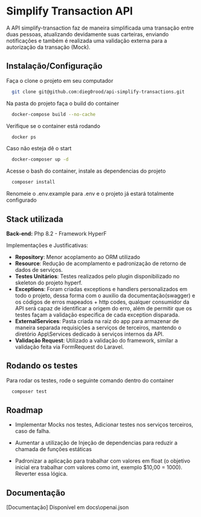 
# Simplify Transaction API

A API simplify-transaction faz de maneira simplificada uma transação entre duas pessoas, atualizando devidamente suas carteiras, enviando notificações e também é realizada uma validação externa para a autorização da transação (Mock).



## Instalação/Configuração

Faça o clone o projeto em seu computador

```bash
  git clone git@github.com:dieg0rood/api-simplify-transactions.git
```

Na pasta do projeto faça o build do container

```bash
  docker-compose build --no-cache
```

Verifique se o container está rodando

```bash
  docker ps
```

Caso não esteja dê o start

```bash
  docker-composer up -d
```

Acesse o bash do container, instale as dependencias do projeto

```bash
  composer install
```

Renomeie o .env.example para .env e o projeto já estará totalmente configurado
    
## Stack utilizada

**Back-end:** Php 8.2 - Framework HyperF

Implementações e Justificativas:

- **Repository**: Menor acoplamento ao ORM utilizado 
- **Resource**: Redução de acomplamento e padronização de retorno de dados de serviços.
- **Testes Unitários**: Testes realizados pelo plugin disponibilizado no skeleton do projeto hyperf.
- **Exceptions**: Foram criadas exceptions e handlers personalizados em todo o projeto, dessa forma com o auxilio da documentação(swagger) e os códigos de erros mapeados + http codes, qualquer consumidor da API será capaz de identificar a origem do erro, além de permitir que os testes façam a validação especifica de cada exception disparada.
- **ExternalServices**: Pasta criada na raiz do app para armazenar de maneira separada requisições a serviços de terceiros, mantendo o diretório App\Services dedicado à serviços internos da API.
- **Validação Request**: Utilizado a validação do framework, similar a validação feita via FormRequest do Laravel.


## Rodando os testes

Para rodar os testes, rode o seguinte comando dentro do container

```bash
  composer test
```


## Roadmap

- Implementar Mocks nos testes, Adicionar testes nos serviços terceiros, caso de falha.

- Aumentar a utilização de Injeção de dependencias para reduzir a chamada de funções estáticas

- Padronizar a aplicação para trabalhar com valores em float (o objetivo inicial era trabalhar com valores como int, exemplo $10,00 = 1000). Reverter essa lógica.


## Documentação

[Documentação] Disponível em docs\openai.json

